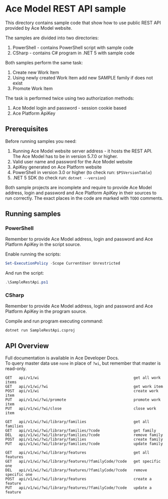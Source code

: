 # Ace Model REST API sample

This directory contains sample code that show how to use public REST API provided by Ace Model website.

The samples are divided into two directories:
1. PowerShell - contains PowerShell script with sample code
2. CSharp - contains C# program in .NET 5 with sample code

Both samples perform the same task:
1. Create new Work Item
2. Using newly created Work Item add new SAMPLE family if does not exist
3. Promote Work Item

The task is performed twice using two authorization methods:
1. Ace Model login and password - session cookie based
2. Ace Platform ApiKey

## Prerequisites

Before running samples you need:
1. Running Ace Model website server address - it hosts the REST API.  
   The Ace Model has to be in version 5.7.0 or higher.
2. Valid user name and password for the Ace Model website
3. ApiKey generated on Ace Platform website
4. PowerShell in version 3.0 or higher (to check run: `$PSVersionTable`)
5. .NET 5 SDK (to check run: `dotnet --version`)

Both sample projects are incomplete and require to provide Ace Model address,
login and password and Ace Platform ApiKey in their sources to run correctly.
The exact places in the code are marked with `TODO` comments.

## Running samples

### PowerShell

Remember to provide Ace Model address, login and password and Ace Platform ApiKey in the script source.

Enable running the scripts:
```powershell
Set-ExecutionPolicy -Scope CurrentUser Unrestricted
```

And run the script:
```powershell
.\SampleRestApi.ps1
```

### CSharp

Remember to provide Ace Model address, login and password and Ace Platform ApiKey in the program source.

Compile and run program executing command:
```
dotnet run SampleRestApi.csproj
```

## API Overview

Full documentation is available in Ace Developer Docs.  
To query master data use `none` in place of `?wi`, but remember that master is read-only.

```
GET   api/v1/wi                                          get all work items
GET   api/v1/wi/?wi                                      get work item
POST  api/v1/wi                                          create work item
PUT   api/v1/wi/?wi/promote                              promote work item
PUT   api/v1/wi/?wi/close                                close work item

GET   api/v1/wi/?wi/library/families                     get all families
GET   api/v1/wi/?wi/library/families/?code               get family
DEL   api/v1/wi/?wi/library/families/?code               remove family
POST  api/v1/wi/?wi/library/families                     create family
PUT   api/v1/wi/?wi/library/families/?code               update family

GET   api/v1/wi/?wi/library/features                     get all features
GET   api/v1/wi/?wi/library/features/?familyCode/?code   get specific one
DEL   api/v1/wi/?wi/library/features/?familyCode/?code   remove specific one
POST  api/v1/wi/?wi/library/features                     create a feature
PUT   api/v1/wi/?wi/library/features/?familyCode/?code   update a feature
```

